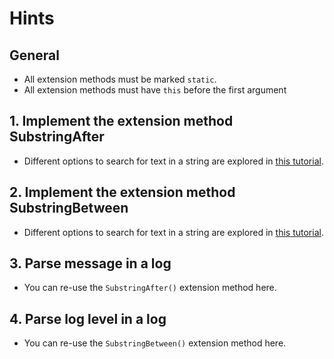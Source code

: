 # Hints

## General

- All extension methods must be marked `static`.
- All extension methods must have `this` before the first argument

## 1. Implement the extension method SubstringAfter

- Different options to search for text in a string are explored in [this tutorial][tutorial-csharp.net-strings].

## 2. Implement the extension method SubstringBetween

- Different options to search for text in a string are explored in [this tutorial][tutorial-csharp.net-strings].

## 3. Parse message in a log

- You can re-use the `SubstringAfter()` extension method here.

## 4. Parse log level in a log

- You can re-use the `SubstringBetween()` extension method here.

[tutorial-csharp.net-strings]: https://csharp.net-tutorials.com/data-types/strings/
